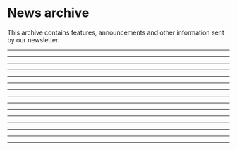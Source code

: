 # News archive

This archive contains features, announcements and other information sent by
our newsletter.

<!--2018-09-09.md-->
---
<!--2018-08-26.md-->
---
<!--2018-08-12.md-->
---
<!--2018-07-29.md-->
---
<!--2018-07-15.md-->
---
<!--2018-07-08.md-->
---
<!--2018-07-01.md-->
---
<!--2018-05-06.md-->
---
<!--2018-04-22.md-->
---
<!--2018-04-08.md-->
---
<!--2018-04-01.md-->
---
<!--2018-03-11.md-->
---
<!--2018-02-25.md-->
---
<!--2018-02-11.md-->
---
<!--2018-01-28.md-->
---
<!--2018-01-14.md-->
